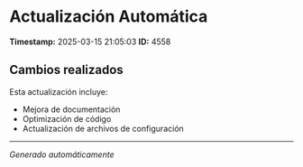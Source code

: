 # Actualización Automática

**Timestamp:** 2025-03-15 21:05:03
**ID:** 4558

## Cambios realizados

Esta actualización incluye:
- Mejora de documentación
- Optimización de código
- Actualización de archivos de configuración

---
*Generado automáticamente*
